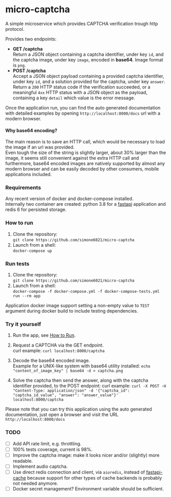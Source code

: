 # micro-captcha

A simple microservice which provides CAPTCHA verification trough http protocol.  

Provides two endpoints:   
- **GET  /captcha**  
  Return a JSON object containing a captcha identifier, under key `id`, and the captcha image, under key `image`, encoded in **base64**.
  Image format is `png`.
- **POST /captcha**  
  Accept a JSON object payload containing a provided captcha identifier, under key `id`, and a solution provided for the captcha, under key `answer`.  
  Return a `200` HTTP status code if the verification succeeded, or a meaningful `4xx` HTTP status with a JSON object as the payload, 
  containing a key `detail` which value is the error message. 

Once the application run, you can find the auto generated documentation with detailed examples by opening `http://localhost:8000/docs` url with a modern browser.

#### Why base64 encoding?

The main reason is to save an HTTP call, which would be necessary to load the image if an url was provided.  
Even tough the size of the string is slightly larger, about 30% larger than the image, it seems still convenient against the extra HTTP call 
and furthermore, base64 encoded images are natively supported by almost any modern browser 
and can be easily decoded by other consumers, mobile applications included.

### Requirements

Any recent version of docker and docker-compose installed.  
Internally two container are created: python 3.8 for a [fastapi](https://fastapi.tiangolo.com) application and redis 6 for persisted storage.

### How to run

1. Clone the repository:  
   `git clone https://github.com/simone6021/micro-captcha`
2. Launch from a shell:  
   `docker-compose up`

### Run tests

1. Clone the repository:  
   `git clone https://github.com/simone6021/micro-captcha`
2. Launch from a shell:  
   `docker-compose -f docker-compose.yml -f docker-compose-tests.yml run --rm app`

Application docker image support setting a non-empty value to `TEST` argument during docker build to include testing dependencies.
   
### Try it yourself

1. Run the app, see [How to Run](#how-to-run).
   
2. Request a CAPTCHA via the GET endpoint.  
   curl example: `curl localhost:8000/captcha`

3. Decode the base64 encoded image.  
   Example for a UNIX-like system with base64 utility installed: `echo "content_of_image_key" | base64 -d > captcha.png`

4. Solve the captcha then send the answer, along with the captcha identifier provided, to the POST endpoint:
   curl example: `curl -X POST -H "Content-Type: application/json" -d '{"captcha_id": "captcha_id_value", "answer": "answer_value"}' localhost:8000/captcha`

Please note that you can try this application using the auto generated documentation, just open a browser and visit the URL `http://localhost:8000/docs`

### TODO

- [ ] Add API rate limit, e.g. throttling.
- [ ] 100% tests coverage, current is 98%.
- [ ] Improve the captcha image: make it looks nicer and/or (slightly) more readable.
- [ ] Implement audio captcha.
- [ ] Use direct redis connection and client, via `aioredis`, instead of [fastapi-cache](https://github.com/comeuplater/fastapi_cache) because support for other types of cache backends is probably not needed anymore.
- [ ] Docker secret management? Environment variable should be sufficient.
